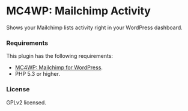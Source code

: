 # MC4WP: Mailchimp Activity

Shows your Mailchimp lists activity right in your WordPress dashboard.

### Requirements

This plugin has the following requirements:

- [MC4WP: Mailchimp for WordPress](https://mc4wp.com).
- PHP 5.3 or higher.

### License

GPLv2 licensed.